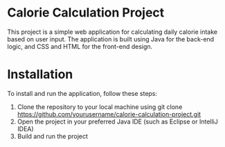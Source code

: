 # Calorie Calculation Project
This project is a simple web application for calculating daily calorie intake based on user input. The application is built using Java for the back-end logic, and CSS and HTML for the front-end design.

# Installation
To install and run the application, follow these steps:

1. Clone the repository to your local machine using git clone <br> https://github.com/yourusername/calorie-calculation-project.git
2. Open the project in your preferred Java IDE (such as Eclipse or IntelliJ IDEA)
3. Build and run the project
